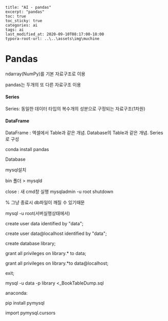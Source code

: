 ```
title: "AI - pandas"
excerpt: "pandas"
toc: true
toc_sticky: true
categories: ai
tags: ai
last_modified_at: 2020-09-10T08:17:00-18:00
typora-root-url: ..\..\assets\img\muchine
```







# Pandas 



ndarray(NumPy)를 기본 자료구조로 이용

pandas는 두개의 또 다른 자료구조 이용



#### Series

Series: 동일한 데이터 타입의 복수개의 성분으로 구정되는 자료구조(1차원)



#### DataFrame

DataFrame : 엑셀에서 Table과 같은 개념. Database의 Table과 같은 개념. Series로 구성

conda install pandas

Database

mysql설치

bin 폴더 > mysqld

close : 새  cmd창 실행 mysqladmin -u root shutdown

% 그냥 종료시 db파일이 깨질 수 있기때문

mysql -u root(서버실행상태에서)

create user data identified by "data";

create user data@localhost identified by "data";

create database library;

grant all privileges on library.* to data;

grant all privileges on library.*to data@localhost;

exit;

mysql -u data -p library <_BookTableDump.sql

anaconda: 

pip install pymysql

import pymysql.cursors